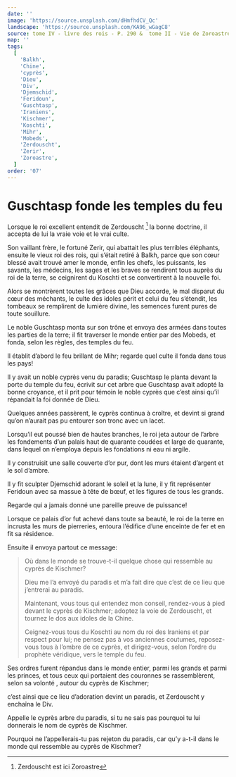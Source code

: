 ```yaml
---
date: ''
image: 'https://source.unsplash.com/dHmfhdCV_Qc'
landscape: 'https://source.unsplash.com/KA96_wGagC8'
source: tome IV - livre des rois - P. 290 &  tome II - Vie de Zoroastre - P. 41 (P.181) - Zend-Avesta - Anquetil du Perron
map: ''
tags:
  [
    'Balkh',
    'Chine',
    'cyprès',
    'Dieu',
    'Div',
    'Djemschid',
    'Feridoun',
    'Guschtasp',
    'Iraniens',
    'Kischmer',
    'Koschti',
    'Mihr',
    'Mobeds',
    'Zerdouscht',
    'Zerir',
    'Zoroastre',
  ]
order: '07'
---
```


# Guschtasp fonde les temples du feu

Lorsque le roi excellent entendit de Zerdouscht [^1] la bonne doctrine, il accepta de lui la vraie voie et le vrai culte.

Son vaillant frère, le fortuné Zerir, qui abattait les plus terribles éléphants, ensuite le vieux roi des rois, qui s’était retiré à Balkh, parce que son cœur blessé avait trouvé amer le monde, enfin les chefs, les puissants, les savants, les médecins, les sages et les braves se rendirent tous auprès du roi de la terre, se ceignirent du Koschti et se convertirent à la nouvelle foi.

Alors se montrèrent toutes les grâces que Dieu accorde, le mal disparut du cœur des méchants, le culte des idoles périt et celui du feu s’étendit, les tombeaux se remplirent de lumière divine, les semences furent pures de toute souillure.

Le noble Guschtasp monta sur son trône et envoya des armées dans toutes les parties de la terre; il fit traverser le monde entier par des Mobeds, et fonda, selon les règles, des temples du feu.

Il établit d’abord le feu brillant de Mihr; regarde quel culte il fonda dans tous les pays!

Il y avait un noble cyprès venu du paradis; Guschtasp le planta devant la porte du temple du feu, écrivit sur cet arbre que Guschtasp avait adopté la bonne croyance, et il prit pour témoin le noble cyprès que c’est ainsi qu’il répandait la foi donnée de Dieu.

Quelques années passèrent, le cyprès continua à croître, et devint si grand qu’on n’aurait pas pu entourer son tronc avec un lacet.

Lorsqu’il eut poussé bien de hautes branches, le roi jeta autour de l’arbre les fondements d’un palais haut de quarante coudées et large de quarante, dans lequel on n’employa depuis les fondations ni eau ni argile.

Il y construisit une salle couverte d’or pur, dont les murs étaient d’argent et le sol d’ambre.

Il y fit sculpter Djemschid adorant le soleil et la lune, il y fit représenter Feridoun avec sa massue à tête de bœuf, et les figures de tous les grands.

Regarde qui a jamais donné une pareille preuve de puissance!

Lorsque ce palais d’or fut achevé dans toute sa beauté, le roi de la terre en incrusta les murs de pierreries, entoura l’édifice d’une enceinte de fer et en fit sa résidence.

Ensuite il envoya partout ce message:

> Où dans le monde se trouve-t-il quelque chose qui ressemble au cyprès de Kischmer?
>
> Dieu me l’a envoyé du paradis et m’a fait dire que c’est de ce lieu que j’entrerai au paradis.
>
> Maintenant, vous tous qui entendez mon conseil, rendez-vous à pied devant le cyprès de Kischmer; adoptez la voie de Zerdouscht, et tournez le dos aux idoles de la Chine.
>
> Ceignez-vous tous du Koschti au nom du roi des Iraniens et par respect pour lui; ne pensez pas à vos anciennes coutumes, reposez-vous tous à l’ombre de ce cyprès, et dirigez-vous, selon l’ordre du prophète véridique, vers le temple du feu.

Ses ordres furent répandus dans le monde entier, parmi les grands et parmi les princes, et tous ceux qui portaient des couronnes se rassemblèrent, selon sa volonté , autour du cyprès de Kischmer;

c’est ainsi que ce lieu d’adoration devint un paradis, et Zerdouscht y enchaîna le Div.

Appelle le cyprès arbre du paradis, si tu ne sais pas pourquoi tu lui donnerais le nom de cyprès de Kischmer.

Pourquoi ne l’appellerais-tu pas rejeton du paradis, car qu’y a-t-il dans le monde qui ressemble au cyprès de Kischmer?

[^1]: Zerdouscht est ici Zoroastre
